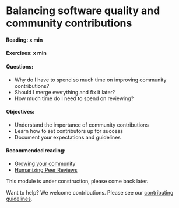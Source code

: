 # Balancing software quality and community contributions

#### Reading: x min
#### Exercises: x min
#### Questions:
- Why do I have to spend so much time on improving community contributions?
- Should I merge everything and fix it later?
- How much time do I need to spend on reviewing? 

#### Objectives:
- Understand the importance of community contributions
- Learn how to set contributors up for success
- Document your expectations and guidelines


#### Recommended reading: 
- [Growing your community](https://opensource.guide/building-community/#growing-your-community)
- [Humanizing Peer Reviews](https://www.processimpact.com/articles/humanizing_reviews.pdf)


This module is under construction, please come back later.

Want to help? We welcome contributions. Please see our [contributing guidelines](https://github.com/gassmoeller/BSSC/blob/master/CONTRIBUTING.md#contributing-to-bssc).

